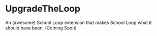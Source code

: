 # UpgradeTheLoop
An (awesome) School Loop extension that makes School Loop what it should have been. (Coming Soon)
